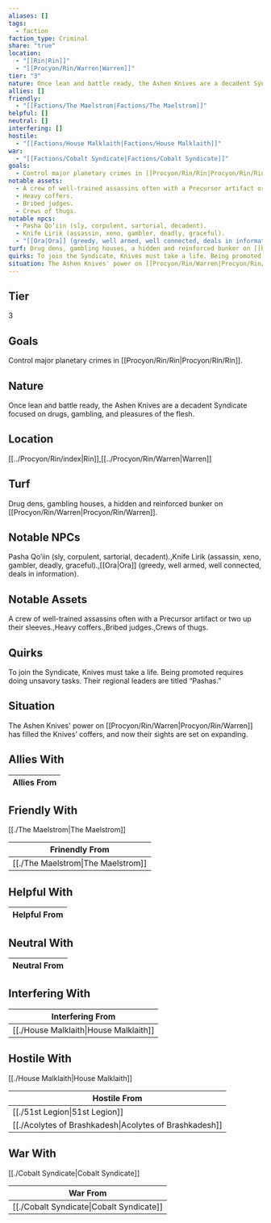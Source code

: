 ```yaml
---
aliases: []
tags:
  - faction
faction_type: Criminal
share: "true"
location:
  - "[[Rin|Rin]]"
  - "[[Procyon/Rin/Warren|Warren]]"
tier: "3"
nature: Once lean and battle ready, the Ashen Knives are a decadent Syndicate focused on drugs, gambling, and pleasures of the flesh.
allies: []
friendly:
  - "[[Factions/The Maelstrom|Factions/The Maelstrom]]"
helpful: []
neutral: []
interfering: []
hostile:
  - "[[Factions/House Malklaith|Factions/House Malklaith]]"
war:
  - "[[Factions/Cobalt Syndicate|Factions/Cobalt Syndicate]]"
goals:
  - Control major planetary crimes in [[Procyon/Rin/Rin|Procyon/Rin/Rin]].
notable assets:
  - A crew of well-trained assassins often with a Precursor artifact or two up their sleeves.
  - Heavy coffers.
  - Bribed judges.
  - Crews of thugs.
notable npcs:
  - Pasha Qo’iin (sly, corpulent, sartorial, decadent).
  - Knife Lirik (assassin, xeno, gambler, deadly, graceful).
  - "[[Ora|Ora]] (greedy, well armed, well connected, deals in information)."
turf: Drug dens, gambling houses, a hidden and reinforced bunker on [[Procyon/Rin/Warren|Procyon/Rin/Warren]].
quirks: To join the Syndicate, Knives must take a life. Being promoted requires doing unsavory tasks. Their regional leaders are titled “Pashas.”
situation: The Ashen Knives' power on [[Procyon/Rin/Warren|Procyon/Rin/Warren]] has filled the Knives’ coffers, and now their sights are set on expanding.
---
```

## Tier

3

## Goals

Control major planetary crimes in [[Procyon/Rin/Rin|Procyon/Rin/Rin]].

## Nature

Once lean and battle ready, the Ashen Knives are a decadent Syndicate focused on drugs, gambling, and pleasures of the flesh.

## Location

[[../Procyon/Rin/index|Rin]],[[../Procyon/Rin/Warren|Warren]]

## Turf

Drug dens, gambling houses, a hidden and reinforced bunker on [[Procyon/Rin/Warren|Procyon/Rin/Warren]].

## Notable NPCs

Pasha Qo’iin (sly, corpulent, sartorial, decadent).,Knife Lirik (assassin, xeno, gambler, deadly, graceful).,[[Ora|Ora]] (greedy, well armed, well connected, deals in information).

## Notable Assets

A crew of well-trained assassins often with a Precursor artifact or two up their sleeves.,Heavy coffers.,Bribed judges.,Crews of thugs.

## Quirks

To join the Syndicate, Knives must take a life. Being promoted requires doing unsavory tasks. Their regional leaders are titled “Pashas.”

## Situation

The Ashen Knives' power on [[Procyon/Rin/Warren|Procyon/Rin/Warren]] has filled the Knives’ coffers, and now their sights are set on expanding.

## Allies With



| Allies From |
| ----------- |


## Friendly With

[[./The Maelstrom|The Maelstrom]]

| Frinendly From                               |
| -------------------------------------------- |
| [[./The Maelstrom\|The Maelstrom]] |


## Helpful With



| Helpful From |
| ------------ |


## Neutral With




| Neutral From |
| ------------ |



## Interfering With




| Interfering From                                 |
| ------------------------------------------------ |
| [[./House Malklaith\|House Malklaith]] |



## Hostile With

[[./House Malklaith|House Malklaith]]


| Hostile From                                                     |
| ---------------------------------------------------------------- |
| [[./51st Legion\|51st Legion]]                         |
| [[./Acolytes of Brashkadesh\|Acolytes of Brashkadesh]] |



## War With

[[./Cobalt Syndicate|Cobalt Syndicate]]

| War From                                           |
| -------------------------------------------------- |
| [[./Cobalt Syndicate\|Cobalt Syndicate]] |

